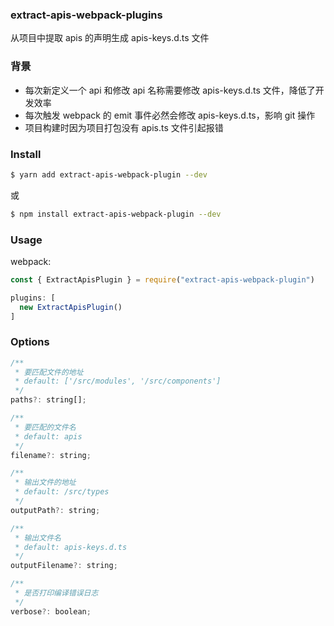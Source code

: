 ### extract-apis-webpack-plugins
从项目中提取 apis 的声明生成 apis-keys.d.ts 文件

### 背景
- 每次新定义一个 api 和修改 api 名称需要修改 apis-keys.d.ts 文件，降低了开发效率
- 每次触发 webpack 的 emit 事件必然会修改 apis-keys.d.ts，影响 git 操作
- 项目构建时因为项目打包没有 apis.ts 文件引起报错

### Install
```sh
$ yarn add extract-apis-webpack-plugin --dev
```
或

```bash
$ npm install extract-apis-webpack-plugin --dev
```
### Usage
webpack:
```js
const { ExtractApisPlugin } = require("extract-apis-webpack-plugin")

plugins: [
  new ExtractApisPlugin()
]
```

### Options
```js
/**
 * 要匹配文件的地址
 * default: ['/src/modules', '/src/components']
 */
paths?: string[];

/**
 * 要匹配的文件名
 * default: apis
 */
filename?: string;

/**
 * 输出文件的地址
 * default: /src/types
 */
outputPath?: string;

/**
 * 输出文件名
 * default: apis-keys.d.ts
 */
outputFilename?: string;

/**
 * 是否打印编译错误日志
 */
verbose?: boolean;
```

